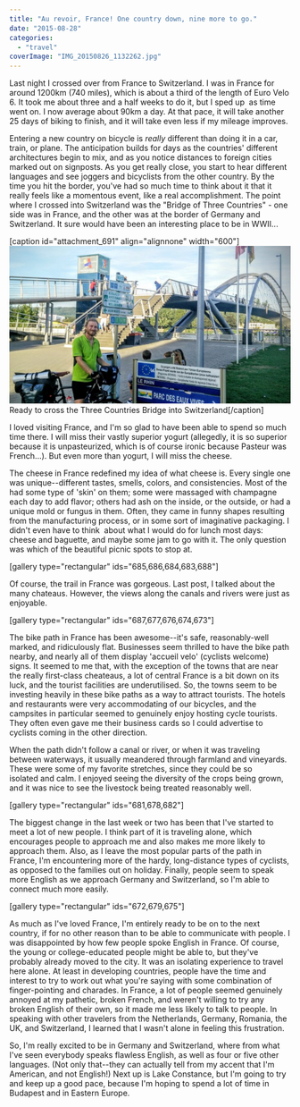 ```yaml
---
title: "Au revoir, France! One country down, nine more to go."
date: "2015-08-28"
categories: 
  - "travel"
coverImage: "IMG_20150826_1132262.jpg"
---
```


Last night I crossed over from France to Switzerland. I was in France for around 1200km (740 miles), which is about a third of the length of Euro Velo 6. It took me about three and a half weeks to do it, but I sped up  as time went on. I now average about 90km a day. At that pace, it will take another 25 days of biking to finish, and it will take even less if my mileage improves.

Entering a new country on bicycle is _really_ different than doing it in a car, train, or plane. The anticipation builds for days as the countries' different architectures begin to mix, and as you notice distances to foreign cities marked out on signposts. As you get really close, you start to hear different languages and see joggers and bicyclists from the other country. By the time you hit the border, you've had so much time to think about it that it really feels like a momentous event, like a real accomplishment. The point where I crossed into Switzerland was the "Bridge of Three Countries" - one side was in France, and the other was at the border of Germany and Switzerland. It sure would have been an interesting place to be in WWII...

\[caption id="attachment\_691" align="alignnone" width="600"\][![Ready to cross the Three Countries Bridge into Switzerland](images/IMG_20150827_184810-600x335.jpg)](http://www.rdchambers.net/wp-content/uploads/2015/08/IMG_20150827_184810.jpg) Ready to cross the Three Countries Bridge into Switzerland\[/caption\]

I loved visiting France, and I'm so glad to have been able to spend so much time there. I will miss their vastly superior yogurt (allegedly, it is so superior because it is unpasteurized, which is of course ironic because Pasteur was French...). But even more than yogurt, I will miss the cheese.

The cheese in France redefined my idea of what cheese is. Every single one was unique--different tastes, smells, colors, and consistencies. Most of the had some type of 'skin' on them; some were massaged with champagne each day to add flavor; others had ash on the inside, or the outside, or had a unique mold or fungus in them. Often, they came in funny shapes resulting from the manufacturing process, or in some sort of imaginative packaging. I didn't even have to think  about what I would do for lunch most days: cheese and baguette, and maybe some jam to go with it. The only question was which of the beautiful picnic spots to stop at.

\[gallery type="rectangular" ids="685,686,684,683,688"\]

Of course, the trail in France was gorgeous. Last post, I talked about the many chateaus. However, the views along the canals and rivers were just as enjoyable.

\[gallery type="rectangular" ids="687,677,676,674,673"\]

The bike path in France has been awesome--it's safe, reasonably-well marked, and ridiculously flat. Businesses seem thrilled to have the bike path nearby, and nearly all of them display 'accueil velo' (cyclists welcome) signs. It seemed to me that, with the exception of the towns that are near the really first-class cheateaus, a lot of central France is a bit down on its luck, and the tourist facilities are underutilised. So, the towns seem to be investing heavily in these bike paths as a way to attract tourists. The hotels and restaurants were very accommodating of our bicycles, and the campsites in particular seemed to genuinely enjoy hosting cycle tourists. They often even gave me their business cards so I could advertise to cyclists coming in the other direction.

When the path didn't follow a canal or river, or when it was traveling between waterways, it usually meandered through farmland and vineyards. These were some of my favorite stretches, since they could be so isolated and calm. I enjoyed seeing the diversity of the crops being grown, and it was nice to see the livestock being treated reasonably well.

\[gallery type="rectangular" ids="681,678,682"\]

The biggest change in the last week or two has been that I've started to meet a lot of new people. I think part of it is traveling alone, which encourages people to approach me and also makes me more likely to approach them. Also, as I leave the most popular parts of the path in France, I'm encountering more of the hardy, long-distance types of cyclists, as opposed to the families out on holiday. Finally, people seem to speak more English as we approach Germany and Switzerland, so I'm able to connect much more easily.

\[gallery type="rectangular" ids="672,679,675"\]

As much as I've loved France, I'm entirely ready to be on to the next country, if for no other reason than to be able to communicate with people. I was disappointed by how few people spoke English in France. Of course, the young or college-educated people might be able to, but they've probably already moved to the city. It was an isolating experience to travel here alone. At least in developing countries, people have the time and interest to try to work out what you're saying with some combination of finger-pointing and charades. In France, a lot of people seemed genuinely annoyed at my pathetic, broken French, and weren't willing to try any broken English of their own, so it made me less likely to talk to people. In speaking with other travelers from the Netherlands, Germany, Romania, the UK, and Switzerland, I learned that I wasn't alone in feeling this frustration.

So, I'm really excited to be in Germany and Switzerland, where from what I've seen everybody speaks flawless English, as well as four or five other languages. (Not only that--they can actually tell from my accent that I'm American, and not English!) Next up is Lake Constance, but I'm going to try and keep up a good pace, because I'm hoping to spend a lot of time in Budapest and in Eastern Europe.
